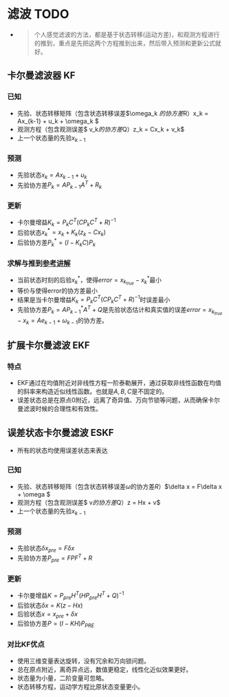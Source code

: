 # 滤波 TODO
- >个人感觉滤波的方法，都是基于状态转移(运动方差)，和观测方程进行的推到，重点是先把这两个方程推到出来，然后带入预测和更新公式就好。
## 卡尔曼滤波器 KF
### 已知
- 先验、状态转移矩阵（包含状态转移误差$\omega_k $的协方差$R$）$x_k = Ax_{k-1} + u_k + \omega_k $
- 观测方程（包含观测误差$ v_k$的协方差$Q$）$z_k = Cx_k + v_k$
- 上一个状态量的先验$x_{k-1}$

### 预测
- 先验状态$x_k = Ax_{k-1}+u_k$
- 先验协方差$P_k=AP_{k-1}A^T+R_k$
### 更新
- 卡尔曼增益$K_k = P_kC^T(CP_kC^T+R)^{-1}$
- 后验状态$x_k^* = x_k + K_k(z_k-Cx_k)$
- 后验协方差$P_k^* = (I-K_kC)P_k$

### 求解与推到[参考讲解](https://www.bilibili.com/video/BV1ez4y1X7eR/?spm_id_from=333.999.0.0&vd_source=d2698384821931f16375af13c5b44a9f)
- 当前状态时刻的后验$x_k^*$，使得$error = x_{k_{true}} - x_k^*$最小
- 等价与使得error的协方差最小
- 结果是当卡尔曼增益$K_k = P_kC^T(CP_kC^T+R)^{-1}$时误差最小
- 先验协方差$P_k = AP_{k-1}^*A^T+Q$是先验状态估计和真实值的误差$error = x_{k_{true}}-x_k = Ae_{k-1}+\omega_{k-1}$的协方差。
## 扩展卡尔曼滤波 EKF
### 特点
- EKF通过在均值附近对非线性方程一阶泰勒展开，通过获取非线性函数在均值的斜率来构造近似线性函数。也就是$A,B,C$是不固定的。
- 误差状态总是在原点0附近，远离了奇异值、万向节锁等问题，从而确保卡尔曼滤波时候的合理性和有效性。

## 误差状态卡尔曼滤波 ESKF
- 所有的状态均使用误差状态来表达
### 已知
- 先验、状态转移矩阵（包含状态转移误差$\omega$的协方差$R$）$\delta x = F\delta x + \omega $
- 观测方程（包含观测误差$ v$的协方差$Q$）$z = Hx + v$
- 上一个状态量的先验$x_{k-1}$

### 预测
- 先验状态$\delta x_{pre} = F\delta x$
- 先验协方差$P_{pre} = FPF^T+R$
### 更新
- 卡尔曼增益$K = P_{pre}H^T(HP_{pre}H^T+Q)^{-1}$
- 后验状态$\delta x = K(z-Hx)$
- 后验状态$x = x_{pre} + \delta x$
- 后验协方差$P = (I-KH)P_{PRE}$
### 对比KF优点
- 使用三维变量表达旋转，没有冗余和万向锁问题。
- 总在原点附近，离奇异点远，数值更稳定，线性化近似效果更好。
- 状态量为小量，二阶变量可忽略。
- 状态转移方程，运动学方程比原状态变量更小。
